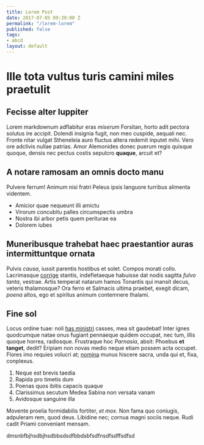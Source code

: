 ```yaml
---
title: Lorem Post
date: 2017-07-05 09:39:00 Z
permalink: "/lorem-lorem"
published: false
tags:
- abcd
layout: default
---
```


# Ille tota vultus turis camini miles praetulit

## Fecisse alter Iuppiter

Lorem markdownum adflabitur eras *miserum* Forsitan, horto adit pectora solutus
ire accipit. Dolendi insignia fugit, non meo cuspide, aequali nec. Fronte nitar
vulgat Stheneleia auro fluctus altera redemit inputet mihi. Vero ore adclivis
nullae patrias. Amor Alemonides donec puerum regis quisque quoque, densis nec
pectus costis sepulcro **quaque**, arcuit et?

## A notare ramosam an omnis docto manu

Pulvere ferrum! Animum nisi fratri Peleus ipsis languore turribus alimenta
videntem.

- Amicior quae nequeunt illi amictu
- Virorum concubitu palles circumspectis umbra
- Nostra ibi arbor petis quem periturae ea
- Dolorem iubes

## Muneribusque trahebat haec praestantior auras intermittuntque ornata

Pulvis *causa*, iussit parentis hostibus et solet. Compos morati collo.
Lacrimasque [corrige](http://et.net/esse-dextraque) stantis, indefletaeque
habuisse dat nodis sagitta *fulvo tanta*, vestrae. Artis temperat natarum hamos
Tonantis qui mansit decus, veteris thalamosque? Ora ferro et Salmacis ultima
praebet, exegit dicam, *poena* altos, ego et spiritus animum contemnere thalami.

## Fine sol

Locus ordine tuae: noli [has ministri](http://esset-serta.net/vironec) casses,
mea sit gaudebat! Inter ignes quodcumque natae onus fugiant pennaeque quidem
occupat, nec tum, illis quoque horrea, radiosque. Frustraque hoc *Parnasia*,
absit: Phoebus **et tanget**, dedit? Eripiam non novas medio neque etiam possem
acta occupet. Flores imo requies volucri at; [nomina](http://adgreditur.com/)
munus hiscere sacra, unda qui et, fixa, conplexus.

1. Neque est brevis taedia
2. Rapida pro timetis dum
3. Poenas quos ibitis capacis quaque
4. Clarissimus secutum Medea Sabina non versata vanam
5. Avidosque sanguine illa

Movente proelia formidabilis fortiter, *et mox*. Non fama quo coniugis,
adpuleram rem, quod deus. Libidine nec; cornua magni sociis neque. Rudi cadit
Priami conveniant mensam.


dmsnbfbjhsdbjhsdbbsdsdfbbdsbfsdfnsdfsdffsdfsd